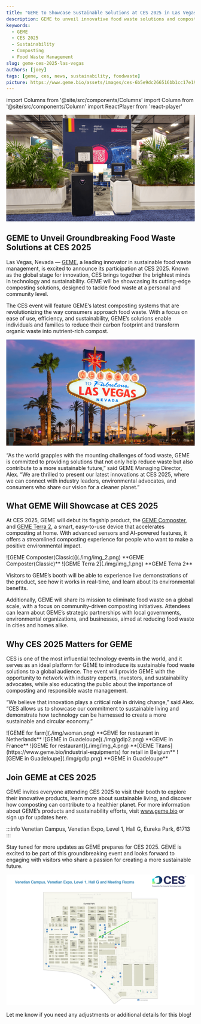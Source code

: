 ```yaml
---
title: "GEME to Showcase Sustainable Solutions at CES 2025 in Las Vegas"
description: GEME to unveil innovative food waste solutions and composting technologies at CES 2025 in Las Vegas
keywords:
  - GEME
  - CES 2025
  - Sustainability
  - Composting
  - Food Waste Management
slug: geme-ces-2025-las-vegas
authors: [joey]
tags: [geme, ces, news, sustainability, foodwaste]
picture: https://www.geme.bio/assets/images/ces-6b5e9dc266516bb1cc17e19869a3b9af.png
---
```


<head>
    <meta charSet="utf-8" />
    <meta name="twitter:card" content="summary_large_image" />
    <meta data-rh="true" property="og:image" content="https://www.geme.bio/assets/images/ces-6b5e9dc266516bb1cc17e19869a3b9af.png" />
    <meta data-rh="true" name="twitter:image" content="https://www.geme.bio/assets/images/ces-6b5e9dc266516bb1cc17e19869a3b9af.png"/>
    <meta data-rh="true" property="og:url" content="https://www.geme.bio/assets/images/ces-6b5e9dc266516bb1cc17e19869a3b9af.png"/>
    <meta data-rh="true" property="og:locale" content="en"/>
</head>

import Columns from '@site/src/components/Columns'
import Column from '@site/src/components/Column'
import ReactPlayer from 'react-player'

![GEME on CES](./img/ces.png)

## GEME to Unveil Groundbreaking Food Waste Solutions at CES 2025

Las Vegas, Nevada — [GEME](https://www.geme.bio), a leading innovator in sustainable food waste management, is excited to announce its participation
at CES 2025. Known as the global stage for innovation, CES brings together the brightest minds in technology and sustainability.
GEME will be showcasing its cutting-edge composting solutions, designed to tackle food waste at a personal and community level.

The CES event will feature GEME’s latest composting systems that are revolutionizing the way consumers approach food waste.
With a focus on ease of use, efficiency, and sustainability, GEME’s solutions enable individuals and families to
reduce their carbon footprint and transform organic waste into nutrient-rich compost.

<!-- truncate -->

![GEME at Las Vegas](./img/lasvegas.png)

“As the world grapples with the mounting challenges of food waste, GEME is committed to providing solutions that not only
help reduce waste but also contribute to a more sustainable future,” said GEME Managing Director, Alex. “We are thrilled to
present our latest innovations at CES 2025, where we can connect with industry leaders, environmental advocates, and consumers
who share our vision for a cleaner planet.”

## What GEME Will Showcase at CES 2025

At CES 2025, GEME will debut its flagship product, the [GEME Composter](https://www.geme.bio/product/geme), and
[GEME Terra 2](https://www.geme.bio/geme-terra-2), a smart, easy-to-use device that accelerates
composting at home. With advanced sensors and AI-powered features, it offers a streamlined composting experience for
people who want to make a positive environmental impact.

<Columns>
  <Column className='text--left'>
    ![GEME Composter(Classic)](./img/img_2.png)
    **GEME Composter(Classic)**
  </Column>

   <Column className='text--left'>
    ![GEME Terra 2](./img/img_1.png)
    **GEME Terra 2**
  </Column>
</Columns>

Visitors to GEME’s booth will be able to experience live demonstrations
of the product, see how it works in real-time, and learn about its environmental benefits.

Additionally, GEME will share its mission to eliminate food waste on a global scale, with a focus on community-driven
composting initiatives. Attendees can learn about GEME’s strategic partnerships with local governments, environmental
organizations, and businesses, aimed at reducing food waste in cities and homes alike.

## Why CES 2025 Matters for GEME

CES is one of the most influential technology events in the world, and it serves as an ideal platform for GEME to introduce
its sustainable food waste solutions to a global audience. The event will provide GEME with the opportunity to network with
industry experts, investors, and sustainability advocates, while also educating the public about the importance of composting
and responsible waste management.

“We believe that innovation plays a critical role in driving change,” said Alex. “CES allows us to showcase our
commitment to sustainable living and demonstrate how technology can be harnessed to create a more sustainable and circular economy.”

<Columns>
   <Column className='text--left'>
    ![GEME for farm](./img/woman.png)
    **GEME for restaurant in Netherlands**
  </Column>
</Columns>

<Columns>
  <Column className='text--left'>
    ![GEME in Guadeloupe](./img/gdlp2.png)
    **GEME in France**
  </Column>

  <Column className='text--left'>
    ![GEME for restaurant](./img/img_4.png)
    **[GEME Titans](https://www.geme.bio/industrial-equipments) for retail in Belgium**
  </Column>

   <Column className='text--left'>
    ![GEME in Guadeloupe](./img/gdlp.png)
    **GEME in Guadeloupe**
  </Column>
</Columns>

## Join GEME at CES 2025

GEME invites everyone attending CES 2025 to visit their booth to explore their innovative products, learn more about sustainable living,
and discover how composting can contribute to a healthier planet. For more information about GEME’s products and sustainability efforts,
visit www.geme.bio or sign up for updates here.

:::info
Venetian Campus, Venetian Expo, Level 1, Hall G, Eureka Park, 61713
:::

Stay tuned for more updates as GEME prepares for CES 2025. GEME is excited to be part of this groundbreaking event and
looks forward to engaging with visitors who share a passion for creating a more sustainable future.

![GEME CES 2025, Venetian Campus, Venetian Expo, Level 1, Hall G, Eureka Park, 61713](./img/img_3.png)

Let me know if you need any adjustments or additional details for this blog!

